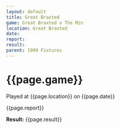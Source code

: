 ```yaml
---
layout: default
title: Great Braxted
game: Great Braxted v The Min
location: Great Braxted
date: 
report: 
result: 
parent: 1999 Fixtures
---
```


# {{page.game}}

Played at {{page.location}} on {{page.date}}

{{page.report}}

**Result:** {{page.result}}
